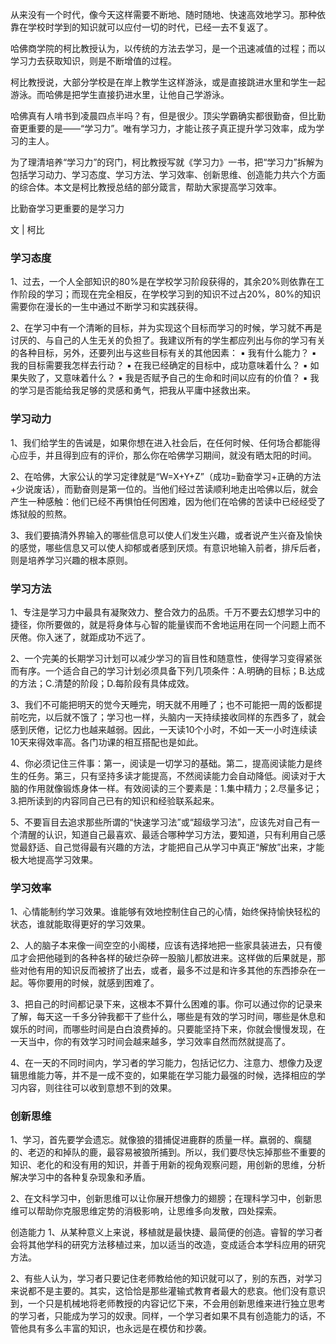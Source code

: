 从来没有一个时代，像今天这样需要不断地、随时随地、快速高效地学习。那种依靠在学校时学到的知识就可以应付一切的时代，已经一去不复返了。

哈佛商学院的柯比教授认为，以传统的方法去学习，是一个迅速减值的过程；而以学习力去获取知识，则是不断增值的过程。

柯比教授说，大部分学校是在岸上教学生这样游泳，或是直接跳进水里和学生一起游泳。而哈佛是把学生直接扔进水里，让他自己学游泳。

哈佛真有人啃书到凌晨四点半吗？有，但是很少。顶尖学霸确实都很勤奋，但比勤奋更重要的是——“学习力”。唯有学习力，才能让孩子真正提升学习效率，成为学习的主人。

为了理清培养“学习力”的窍门，柯比教授写就《学习力》一书，把“学习力”拆解为包括学习动力、学习态度、学习方法、学习效率、创新思维、创造能力共六个方面的综合体。本文是柯比教授总结的部分箴言，帮助大家提高学习效率。

比勤奋学习更重要的是学习力

文 | 柯比

### 学习态度

1、过去，一个人全部知识的80%是在学校学习阶段获得的，其余20%则依靠在工作阶段的学习；而现在完全相反，在学校学习到的知识不过占20%，80%的知识需要你在漫长的一生中通过不断学习和实践获得。

2、在学习中有一个清晰的目标，并为实现这个目标而学习的时候，学习就不再是讨厌的、与自己的人生无关的负担了。我建议所有的学生都应列出与你的学习有关的各种目标，另外，还要列出与这些目标有关的其他因素：
▪ 我有什么能力？
▪ 我的目标需要我怎样去行动？
▪ 在我已经确定的目标中，成功意味着什么？
▪ 如果失败了，又意味着什么？
▪ 我是否赋予自己的生命和时间以应有的价值？
▪ 我的学习是否能给我足够的灵感和勇气，把我从平庸中拯救出来。

### 学习动力

1、我们给学生的告诫是，如果你想在进入社会后，在任何时候、任何场合都能得心应手，并且得到应有的评价，那么你在哈佛学习期间，就没有晒太阳的时间。

2、在哈佛，大家公认的学习定律就是“W=X+Y+Z”（成功=勤奋学习+正确的方法+少说废话），而勤奋则是第一位的。当他们经过苦读顺利地走出哈佛以后，就会产生一种感触：他们已经不再惧怕任何困难，因为他们在哈佛的苦读中已经经受了炼狱般的煎熬。

3、我们要搞清外界输入的哪些信息可以使人们发生兴趣，或者说产生兴奋及愉快的感觉，哪些信息又可以使人抑郁或者感到厌烦。有意识地输入前者，排斥后者，则是培养学习兴趣的根本原则。

### 学习方法

1、专注是学习力中最具有凝聚效力、整合效力的品质。千万不要去幻想学习中的捷径，你所要做的，就是将身体与心智的能量锲而不舍地运用在同一个问题上而不厌倦。你入迷了，就距成功不远了。

2、一个完美的长期学习计划可以减少学习的盲目性和随意性，使得学习变得紧张而有序。一个适合自己的学习计划必须具备下列几项条件：A.明确的目标；B.达成的方法；C.清楚的阶段；D.每阶段有具体成效。

3、我们不可能把明天的觉今天睡完，明天就不用睡了；也不可能把一周的饭都提前吃完，以后就不饿了；学习也一样，头脑内一天持续接收同样的东西多了，就会感到厌倦，记忆力也越来越弱。因此，一天读10个小时，不如一天一小时连续读10天来得效率高。各门功课的相互搭配也是如此。

4、你必须记住三件事：第一，阅读是一切学习的基础。第二，提高阅读能力是终生的任务。第三，只有坚持多读才能提高，不然阅读能力会自动降低。阅读对于大脑的作用就像锻炼身体一样。有效阅读的三个要素是：1.集中精力；2.尽量多记；3.把所读到的内容同自己已有的知识和经验联系起来。

5、不要盲目去追求那些所谓的“快速学习法”或“超级学习法”，应该先对自己有一个清醒的认识，知道自己最喜欢、最适合哪种学习方法，要知道，只有利用自己感觉最舒适、自己觉得最有兴趣的方法，才能把自己从学习中真正“解放”出来，才能极大地提高学习效果。

### 学习效率

1、心情能制约学习效果。谁能够有效地控制住自己的心情，始终保持愉快轻松的状态，谁就能取得更好的学习效果。

2、人的脑子本来像一间空空的小阁楼，应该有选择地把一些家具装进去，只有傻瓜才会把他碰到的各种各样的破烂杂碎一股脑儿都放进来。这样做的后果就是，那些对他有用的知识反而被挤了出去，或者，最多不过是和许多其他的东西掺杂在一起。等你要用的时候，就感到困难了。

3、把自己的时间都记录下来，这根本不算什么困难的事。你可以通过你的记录来了解，每天这一千多分钟我都干了些什么，哪些是有效的学习时间，哪些是休息和娱乐的时间，而哪些时间是白白浪费掉的。只要能坚持下来，你就会慢慢发现，在一天当中，你的有效学习时间会越来越多，学习效率自然而然就提高了。

4、在一天的不同时间内，学习者的学习能力，包括记忆力、注意力、想像力及逻辑思维能力等，并不是一成不变的，如果能在学习能力最强的时候，选择相应的学习内容，则往往可以收到意想不到的效果。

### 创新思维

1、学习，首先要学会遗忘。就像狼的猎捕促进鹿群的质量一样。嬴弱的、瘸腿的、老迈的和掉队的鹿，最容易被狼所捕到。所以，我们要尽快忘掉那些不重要的知识、老化的和没有用的知识，并善于用新的视角观察问题，用创新的思维，分析解决学习中的各种复杂现象和矛盾。

2、在文科学习中，创新思维可以让你展开想像力的翅膀；在理科学习中，创新思维可以帮助你克服思维定势的消极影响，让思维多向发散，四处探索。

创造能力
1、从某种意义上来说，移植就是最快捷、最简便的创造。睿智的学习者会将其他学科的研究方法移植过来，加以适当的改造，变成适合本学科应用的研究方法。

2、有些人认为，学习者只要记住老师教给他的知识就可以了，别的东西，对学习来说都不是主要的。其实，这恰恰是那些灌输式教育者最大的悲哀。他们没有意识到，一个只是机械地将老师教授的内容记忆下来，不会用创新思维来进行独立思考的学习者，只能成为学习的奴隶。同样，一个学习者如果不具有创造能力的话，不管他具有多么丰富的知识，也永远是在模仿和抄袭。